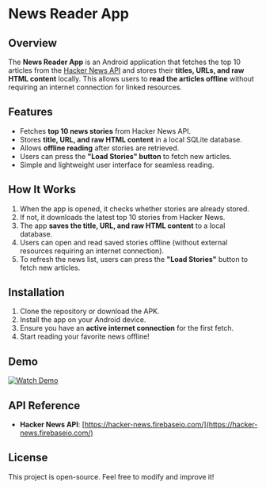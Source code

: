 # News Reader App

## Overview
The **News Reader App** is an Android application that fetches the top 10 articles from the [Hacker News API](https://hacker-news.firebaseio.com/) and stores their **titles, URLs, and raw HTML content** locally. This allows users to **read the articles offline** without requiring an internet connection for linked resources.

## Features
- Fetches **top 10 news stories** from Hacker News API.
- Stores **title, URL, and raw HTML content** in a local SQLite database.
- Allows **offline reading** after stories are retrieved.
- Users can press the **"Load Stories" button** to fetch new articles.
- Simple and lightweight user interface for seamless reading.

## How It Works
1. When the app is opened, it checks whether stories are already stored.
2. If not, it downloads the latest top 10 stories from Hacker News.
3. The app **saves the title, URL, and raw HTML content** to a local database.
4. Users can open and read saved stories offline (without external resources requiring an internet connection).
5. To refresh the news list, users can press the **"Load Stories"** button to fetch new articles.

## Installation
1. Clone the repository or download the APK.
2. Install the app on your Android device.
3. Ensure you have an **active internet connection** for the first fetch.
4. Start reading your favorite news offline!

## Demo
[![Watch Demo](https://img.youtube.com/vi/JJZeqv5QCK8/0.jpg)](https://www.youtube.com/watch?v=JJZeqv5QCK8)



## API Reference
- **Hacker News API**: [https://hacker-news.firebaseio.com/](https://hacker-news.firebaseio.com/)

## License
This project is open-source. Feel free to modify and improve it!

